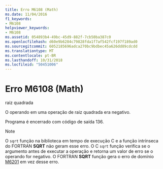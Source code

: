 ```yaml
---
title: Erro M6108 (Math)
ms.date: 11/04/2016
f1_keywords:
- M6108
helpviewer_keywords:
- M6108
ms.assetid: 054893b4-49bc-45d9-882f-7cb50ba387c0
ms.openlocfilehash: d60e9b6284c79828fda1f7af542fcf197f189ad0
ms.sourcegitcommit: 6052185696adca270bc9bdbec45a626dd89cdcdd
ms.translationtype: MT
ms.contentlocale: pt-BR
ms.lasthandoff: 10/31/2018
ms.locfileid: "50451006"
---
```

# <a name="math-error-m6108"></a>Erro M6108 (Math)

raiz quadrada

O operando em uma operação de raiz quadrada era negativo.

Programa é encerrado com código de saída 136.

> [!NOTE]
>  O `sqrt` função na biblioteca em tempo de execução C e a função intrínseca do FORTRAN **SQRT** não geram esse erro. O C `sqrt` função verifica se o argumento antes de executar a operação e retorna um valor de erro se o operando for negativo. O FORTRAN **SQRT** função gera o erro de domínio [M6201](../../error-messages/tool-errors/math-error-m6201.md) em vez desse erro.
